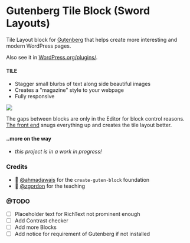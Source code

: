 # Gutenberg Tile Block (Sword Layouts)

Tile Layout block for [Gutenberg](https://wordpress.org/plugins/gutenberg/) that helps create more interesting and modern WordPress pages.

Also see it in [WordPress.org/plugins/](https://wordpress.org/plugins/sword-layouts/).

#### TILE

* Stagger small blurbs of text along side beautiful images
* Creates a "magazine" style to your webpage
* Fully responsive

![](https://raw.githubusercontent.com/davidsword/sword-layouts/master/screenshot-2.gif)

The gaps between blocks are only in the Editor for block control reasons. [The front end](https://raw.githubusercontent.com/davidsword/sword-layouts/master/screenshot-1.gif) snugs everything up and creates the tile layout better.

#### ..more on the way

* _this project is in a work in progress!_


### Credits

 - 🙏 [@ahmadawais](https://github.com/ahmadawais/create-guten-block) for the `create-guten-block` foundation
 - 🙏 [@zgordon](https://gutenberg.courses/development/) for the teaching


### @TODO

- [ ] Placeholder text for RichText not prominent enough
- [ ] Add Contrast checker
- [ ] Add more Blocks
- [ ] Add notice for requirement of Gutenberg if not installed
